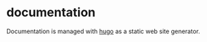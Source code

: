 # documentation

Documentation is managed with [hugo](https://gohugo.io/) as a static web site generator.
